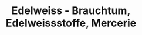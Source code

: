 ---
title: "Edelweiss - Brauchtum, Edelweissstoffe, Mercerie"
url: /urnaesch/edelweiss-brauchtum-edelweissstoffe-mercerie/
shop: Lebensmittel
---